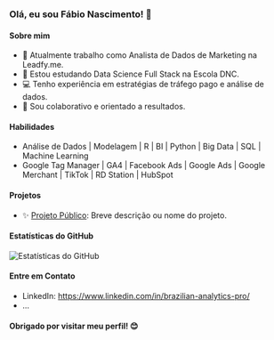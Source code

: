 ### Olá, eu sou Fábio Nascimento! 👋

#### Sobre mim

- 🔭 Atualmente trabalho como Analista de Dados de Marketing na Leadfy.me.
- 🌱 Estou estudando Data Science Full Stack na Escola DNC.
- 💻 Tenho experiência em estratégias de tráfego pago e análise de dados.
- 🤝 Sou colaborativo e orientado a resultados.

#### Habilidades

- Análise de Dados | Modelagem | R | BI | Python | Big Data | SQL | Machine Learning
- Google Tag Manager | GA4 | Facebook Ads | Google Ads | Google Merchant | TikTok | RD Station | HubSpot

#### Projetos

- ✨ [Projeto Público](https://github.com/fabiooliveir/public): Breve descrição ou nome do projeto.

#### Estatísticas do GitHub

![Estatísticas do GitHub](https://github-readme-stats.vercel.app/api?username=fabiooliveir&show_icons=true&theme=dark)

#### Entre em Contato

- LinkedIn: https://www.linkedin.com/in/brazilian-analytics-pro/
- ...

#### Obrigado por visitar meu perfil! 😊
